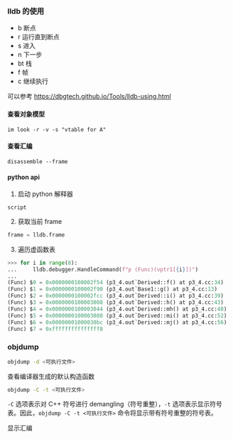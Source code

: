 ### lldb 的使用

- b 断点
- r 运行直到断点
- s 进入
- n 下一步
- bt 栈
- f 帧
- c 继续执行

可以参考 https://dbgtech.github.io/Tools/lldb-using.html

#### 查看对象模型

```lldb
im look -r -v -s "vtable for A"
```

#### 查看汇编

```lldb
disassemble --frame
```

#### python api

1. 启动 python 解释器

```lldb
script
```

2. 获取当前 frame

```py
frame = lldb.frame
```

3. 遍历虚函数表

```py
>>> for i in range(8):
...     lldb.debugger.HandleCommand(f"p (Func)(vptr1[{i}])")
...
(Func) $0 = 0x0000000100002f54 (p3_4.out`Derived::f() at p3_4.cc:34)
(Func) $1 = 0x0000000100002f90 (p3_4.out`Base1::g() at p3_4.cc:13)
(Func) $2 = 0x0000000100002fcc (p3_4.out`Derived::i() at p3_4.cc:39)
(Func) $3 = 0x0000000100003008 (p3_4.out`Derived::h() at p3_4.cc:43)
(Func) $4 = 0x0000000100003044 (p3_4.out`Derived::mh() at p3_4.cc:48)
(Func) $5 = 0x0000000100003080 (p3_4.out`Derived::mi() at p3_4.cc:52)
(Func) $6 = 0x00000001000030bc (p3_4.out`Derived::mj() at p3_4.cc:56)
(Func) $7 = 0xfffffffffffffff8
```

### objdump

```sh
objdump -d <可执行文件>
```

查看编译器生成的默认构造函数

```sh
objdump -C -t <可执行文件>
```

`-C` 选项表示对 C++ 符号进行 demangling（符号重整），`-t` 选项表示显示符号表。因此，`objdump -C -t <可执行文件>` 命令将显示带有符号重整的符号表。

显示汇编
